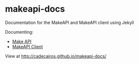 makeapi-docs
============

Documentation for the MakeAPI and MakeAPI client using Jekyll

Documenting:
* [Make API](https://github.com/mozilla/makeapi)
* [MakeAPI Client](https://github.com/mozilla/makeapi-client)

View at http://cadecairos.github.io/makeapi-docs/
